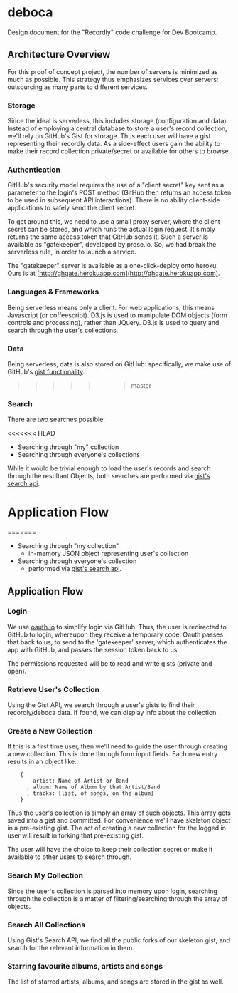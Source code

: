 ---
---
# deboca
Design document for the "Recordly" code challenge for Dev Bootcamp.

## Architecture Overview
For this proof of concept project, the number of servers is minimized as much as
possible. This strategy thus emphasizes services over servers: outsourcing as
many parts to different services.

### Storage
Since the ideal is serverless, this includes storage (configuration and data).
Instead of employing a central database to store a user's record collection,
we'll rely on GitHub's Gist for storage.  Thus each user will have a gist
representing their recordly data.  As a side-effect users gain the ability to
make their record collection private/secret or available for others to browse.

### Authentication
GitHub's security model requires the use of a "client secret" key sent as a
parameter to the login's POST method (GitHub then returns an access token to be
used in subsequent API interactions).  There is no ability client-side
applications to safely send the client secret.

To get around this, we need to use a small proxy server, where the client secret
can be stored, and which runs the actual login request. It simply returns the
same access token that GitHub sends it.  Such a server is available as
"gatekeeper", developed by prose.io. So, we had break the serverless rule, in order to launch a service.

The "gatekeeper" server is available as a one-click-deploy onto heroku. Ours
is at [http://ghgate.herokuapp.com](http://ghgate.herokuapp.com).

### Languages & Frameworks
Being serverless means only a client. For web applications, this means
Javascript (or coffeescript).  D3.js is used to manipulate DOM objects (form
controls and processing), rather than JQuery.  D3.js is used to query and search
through the user's collections.

### Data
Being serverless, data is also stored on GitHub: specifically, we make use of
GitHub's [gist functionality](https://gist.github.com).
>>>>>>> master

### Search
There are two searches possible:

<<<<<<< HEAD
 * Searching through "my" collection
 * Searching through everyone's collections

While it would be trivial enough to load the user's records and search through the resultant Objects, both searches are performed via [gist's search api](https://gist.github.com/search#search_cheatsheet_pane).

# Application Flow
=======
  * Searching through "my collection"
    * in-memory JSON object representing user's collection
  * Searching through everyone's collection
    * performed via [gist's search api](https://gist.github.com/search#search_cheatsheet_pane).

## Application Flow

### Login
We use [oauth.io](http://oauth.io/) to simplify login via GitHub. Thus, the user
is redirected to GitHub to login, whereupon they receive a temporary code.
Oauth passes that back to us, to send to the 'gatekeeper' server, which
authenticates the app with GitHub, and passes the session token back to us.

The permissions requested will be to read and write gists (private and open).

### Retrieve User's Collection
Using the Gist API, we search through a user's gists to find their
recordly/deboca data.  If found, we can display info about the collection.

### Create a New Collection
If this is  a first time user, then we'll need to guide the user through
creating a new collection.  This is done through form input fields. Each new
entry results in an object like:
```
    {
        artist: Name of Artist or Band
      , album: Name of Album by that Artist/Band
      , tracks: [list, of songs, on the album]
    }
```

Thus the user's collection is simply an array of such objects.  This array gets
saved into a gist and committed.  For convenience we'll have skeleton object in
a pre-existing gist.  The act of creating a new collection for the logged in
user will result in forking that pre-existing gist.

The user will have the choice to keep their collection secret or make it
available to other users to search through.

### Search My Collection
Since the user's collection is parsed into memory upon login, searching through
the collection is a matter of filtering/searching through the array of objects.

### Search All Collections
Using Gist's Search API, we find all the public forks of our skeleton gist, and
search for the relevant information in them.

### Starring favourite albums, artists and songs
The list of starred artists, albums, and songs are stored in the gist as well.
